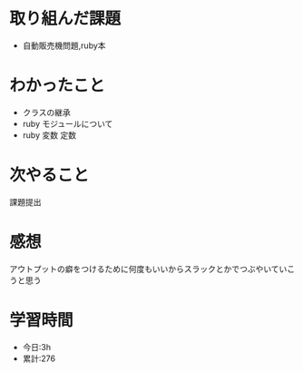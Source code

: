 # 取り組んだ課題
  - 自動販売機問題,ruby本
# わかったこと

  - クラスの継承
  - ruby モジュールについて
  - ruby 変数 定数
# 次やること
 課題提出
# 感想
アウトプットの癖をつけるために何度もいいからスラックとかでつぶやいていこうと思う
# 学習時間
- 今日:3h
- 累計:276